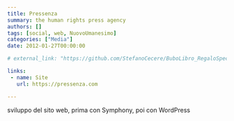 ```yaml
---
title: Pressenza
summary: the human rights press agency
authors: []
tags: [social, web, NuovoUmanesimo]
categories: ["Media"]
date: 2012-01-27T00:00:00

# external_link: "https://github.com/StefanoCecere/BuboLibro_RegaloSpeciale"

links:
 - name: Site
   url: https://pressenza.com

---
```


sviluppo del sito web, prima con Symphony, poi con WordPress
